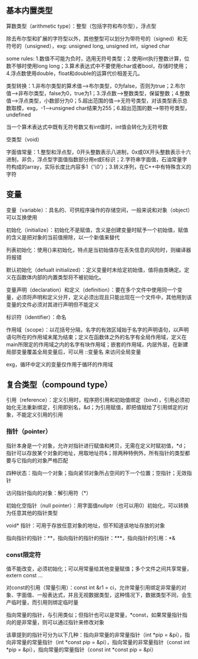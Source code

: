 ## 基本内置类型
算数类型（arithmetic type）：整型（包括字符和布尔型），浮点型

除去布尔型和扩展的字符型以外，其他整型可以划分为带符号的（signed）和无符号的（unsigned），exg: unsigned long, unsigned int，signed char

some rules: 1.数值不可能为负时，选用无符号类型；2.使用int执行整数计算，位数不够时使用long long；3.算术表达式中不要使用char或者bool，存储时使用；4.浮点数使用double，float和double的运算代价相差无几。

类型转换：1.非布尔类型的算术值-->布尔类型，0为false，否则为true；2.布尔值-->非布尔类型，false为0，true为1；3.浮点数-->整数类型，保留整数；4.整数值-->浮点类型，小数部分为0；5.超出范围的值-->无符号类型，对该类型表示总数取模，exg，-1-->unsigned char结果为255；6.超出范围的数-->带符号类型，undefined

当一个算术表达式中既有无符号数又有int值时，int值会转化为无符号数

空类型（void）

字面值常量：1.整型和浮点型，0开头整数表示八进制，0x或0X开头整数表示十六进制，非负，浮点型字面值指数部分用e或E标识；2.字符串字面值，石油常量字符构成的array，实际长度比内容多1（'\0'）；3.转义序列，在C++中有特殊含义的字符

## 变量
变量（variable）：具名的、可供程序操作的存储空间，一般来说和对象（object）可以互换使用

初始化（initialize）：初始化不是赋值，含义是创建变量时赋予一个初始值，赋值的含义是把对象的当前值擦除，以一个新值来替代

列表初始化：使用{}来初始化，特点是当初始值存在丢失信息的风险时，则编译器将报错

默认初始化（defualt initialized）：定义变量时未给定初始值，值将由类确定。定义在函数体内部的内置类型将不被初始化。

变量声明（declaration）和定义（definition）：要在多个文件中使用同一个变量，必须将声明和定义分开，定义必须出现且只能出现在一个文件中，其他用到该变量的文件必须对其进行声明但不能定义

标识符（identifier）：命名

作用域（scope）：以花括号分隔，名字的有效区域始于名字的声明语句，以声明语句所在的作用域末尾为结束；定义在函数体之外的名字有全局作用域，定义在main所限定的作用域之内的名字有块作用域；嵌套的作用域，内层外层，在新建局部变量覆盖全局变量后，可以用 ::变量名 来访问全局变量

exg，循环中定义的变量仅作用于循环的作用域

## 复合类型（compound type）
引用（reference）：定义引用时，程序把引用和初始值绑定（bind），引用必须初始化无法重新绑定，引用即别名，&d；为引用赋值，即把值赋给了引用绑定的对象，不能定义引用的引用

### 指针（pointer）

指针本身是一个对象，允许对指针进行赋值和拷贝，无需在定义时赋初值，\*d；指针可以存放某个对象的地址，用取地址符&；除两种特例外，所有指针的类型都要与它指向的对象严格匹配

四种状态：指向一个对象；指向紧邻对象所占空间的下一个位置；空指针；无效指针

访问指针指向的对象：解引用符（\*）

初始化空指针（null pointer）：用字面值nullptr（也可以用0）初始化，可以转换为任意其他的指针类型

void\* 指针：可用于存放任意对象的地址，但不知道该地址存放的对象

指向指针的指针：\*\*，指向指针的指针的指针：\*\*\*，指向指针的引用：\*&

### const限定符

值不能改变，必须初始化；可以用常量给其他变量赋值；多个文件之间共享常量，extern const ...

对const的引用（常量引用）：const int &r1 = ci，允许常量引用绑定非常量的对象、字面值、一般表达式，并且无视数据类型，这种情况下，数据类型不同，会生产临时量，而引用则绑定临时量

指向常量的指针，与引用类似；但指针也可以是常量，\*const，如果常量指针指向的是非常量，则可以通过指针来修改对象

该章提到的指针可分为以下几种：指向非常量的非常量指针（int \*pip = &pi），指向非常量的常量指针（int \*const pip = &pi），指向常量的非常量指针（const int \*pip = &pi），指向常量的常量指针（const int \*const pip = &pi）




